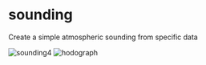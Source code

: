 # sounding
Create a simple atmospheric sounding from specific data

![sounding4](https://user-images.githubusercontent.com/76565450/162840239-1c8398ca-face-4ca3-8249-7d20e889066a.png)
![hodograph](https://user-images.githubusercontent.com/76565450/162840281-8ac798f3-604e-43aa-a87e-a3eaf726599f.png)
